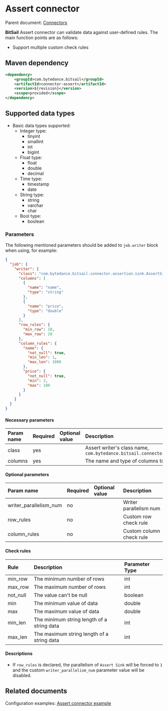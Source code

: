 # Assert connector

Parent document: [Connectors](../README.md)

**BitSail** Assert connector can validate data against user-defined rules. The main function points are as follows:

- Support multiple custom check rules

## Maven dependency

```xml
<dependency>
    <groupId>com.bytedance.bitsail</groupId>
    <artifactId>connector-assert</artifactId>
    <version>${revision}</version>
    <scope>provided</scope>
</dependency>
```

## Supported data types

- Basic data types supported:
    - Integer type:
        - tinyint
        - smallint
        - int
        - bigint
    - Float type:
        - float
        - double
        - decimal
    - Time type:
        - timestamp
        - date
    - String type:
        - string
        - varchar
        - char
    - Bool type:
        - boolean

### Parameters

The following mentioned parameters should be added to `job.writer` block when using, for example:


```json
{
  "job": {
    "writer": {
      "class": "com.bytedance.bitsail.connector.assertion.sink.AssertSink",
      "columns": [
        {
          "name": "name",
          "type": "string"
        },
        {
          "name": "price",
          "type": "double"
        }
      ],
      "row_rules": {
        "min_row": 10,
        "max_row": 20
      },
      "column_rules": {
        "name": {
          "not_null": true,
          "min_len": 1,
          "max_len": 1000
        },
        "price": {
          "not_null": true,
          "min": 2,
          "max": 180
        }
      }
    }
  }
}
```

#### Necessary parameters

| Param name | Required | Optional value | Description                                                                             |
|:-----------|:---------|:---------------|:----------------------------------------------------------------------------------------|
| class      | yes      |                | Assert writer's class name, `com.bytedance.bitsail.connector.assertion.sink.AssertSink` |
| columns    | yes      |                | The name and type of columns to write                                                   |

#### Optional parameters

| Param name             | Required | Optional value | Description              |
|:-----------------------|:---------|:---------------|:-------------------------|
| writer_parallelism_num | no       |                | Writer parallelism num   |
| row_rules              | no       |                | Custom row check rule    |
| column_rules           | no       |                | Custom column check rule |


#### Check rules

| Rule     | Description                                | Parameter Type |
|:---------|:-------------------------------------------|:---------------|
| min_row  | The minimum number of rows                 | int            |
| max_row  | The maximum number of rows                 | int            |
| not_null | The value can't be null                    | boolean        |
| min      | The minimum value of data                  | double         |
| max      | The maximum value of data                  | double         |
| min_len  | The minimum string length of a string data | int            |
| max_len  | The maximum string length of a string data | int            |


#### Descriptions

- If `row_rules` is declared, the parallelism of `Assert Sink` will be forced to `1` and the custom `writer_parallelism_num` parameter value will be disabled.

## Related documents

Configuration examples: [Assert connector example](./assert-example.md)
